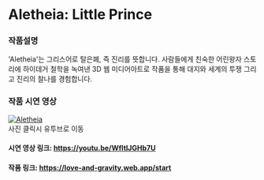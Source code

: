 # Aletheia: Little Prince
### 작품설명
'Aletheia'는 그리스어로 탈은폐, 즉 진리를 뜻합니다. 사람들에게 친숙한 어린왕자 스토리에 하이데거 철학을 녹여낸 3D 웹 미디어아트로 작품을 통해 대지와 세계의 투쟁 그리고 진리의 찰나를 경험합니다.
### 작품 시연 영상

[![Aletheia](https://github.com/intersoom/Aletheia/assets/78731710/ac5f813a-68a9-4377-9684-23bcb9236f90)](https://youtu.be/WfItlJGHb7U)
<br/>사진 클릭시 유투브로 이동
#### 시연 영상 링크: https://youtu.be/WfItlJGHb7U
#### 작품 링크: https://love-and-gravity.web.app/start

